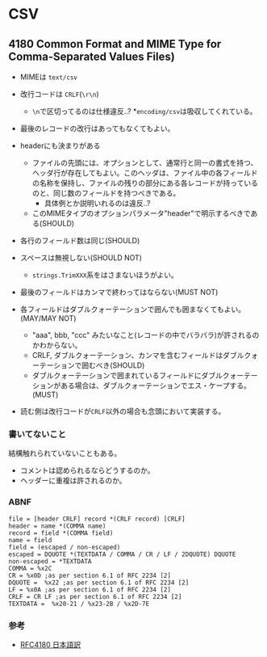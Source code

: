 # CSV

## 4180 Common Format and MIME Type for Comma-Separated Values Files)

* MIMEは `text/csv`
* 改行コードは `CRLF`(`\r\n`)
    * `\n`で区切ってるのは仕様違反..?
      *`encoding/csv`は吸収してくれている。

* 最後のレコードの改行はあってもなくてもよい。

* headerにも決まりがある
    * ファイルの先頭には、オプションとして、通常行と同一の書式を持つ、ヘッダ行が存在してもよい。このヘッダは、ファイル中の各フィールドの名称を保持し、ファイルの残りの部分にある各レコードが持っているのと、同じ数のフィールドを持つべきである。
        * 具体例とか説明いれるのは違反..?
    *  このMIMEタイプのオプションパラメータ"header"で明示するべきである(SHOULD)

* 各行のフィールド数は同じ(SHOULD)
* スペースは無視しない(SHOULD NOT)
    * `strings.TrimXXX`系をはさまないほうがよい。

* 最後のフィールドはカンマで終わってはならない(MUST NOT)

* 各フィールドはダブルクォーテーションで囲んでも囲まなくてもよい。(MAY/MAY NOT)
    * "aaa", bbb, "ccc" みたいなこと(レコードの中でバラバラ)が許されるのかわからない。
    * CRLF, ダブルクォーテーション、カンマを含むフィールドはダブルクォーテーションで囲むべき(SHOULD)
    * ダブルクォーテーションで囲まれているフィールドにダブルクォーテーションがある場合は、ダブルクォーテーションでエス・ケープする。(MUST)

* 読む側は改行コードが`CRLF`以外の場合も念頭において実装する。

### 書いてないこと

結構触れられていないこともある。

* コメントは認められるならどうするのか。
* ヘッダーに重複は許されるのか。

### ABNF

```
file = [header CRLF] record *(CRLF record) [CRLF]
header = name *(COMMA name)
record = field *(COMMA field)
name = field
field = (escaped / non-escaped)
escaped = DQUOTE *(TEXTDATA / COMMA / CR / LF / 2DQUOTE) DQUOTE
non-escaped = *TEXTDATA
COMMA = %x2C
CR = %x0D ;as per section 6.1 of RFC 2234 [2]
DQUOTE =  %x22 ;as per section 6.1 of RFC 2234 [2]
LF = %x0A ;as per section 6.1 of RFC 2234 [2]
CRLF = CR LF ;as per section 6.1 of RFC 2234 [2]
TEXTDATA =  %x20-21 / %x23-2B / %x2D-7E
```

### 参考

* [RFC4180 日本語訳](http://www.kasai.fm/wiki/rfc4180jp)

